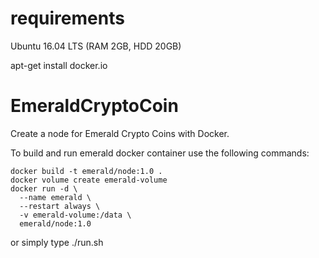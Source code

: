 # requirements

Ubuntu 16.04 LTS (RAM 2GB, HDD 20GB)

apt-get install docker.io



# EmeraldCryptoCoin
Create a node for Emerald Crypto Coins with Docker.

To build and run emerald docker container use the following commands:
```
docker build -t emerald/node:1.0 .
docker volume create emerald-volume
docker run -d \
  --name emerald \
  --restart always \
  -v emerald-volume:/data \
  emerald/node:1.0
```

or simply type ./run.sh
